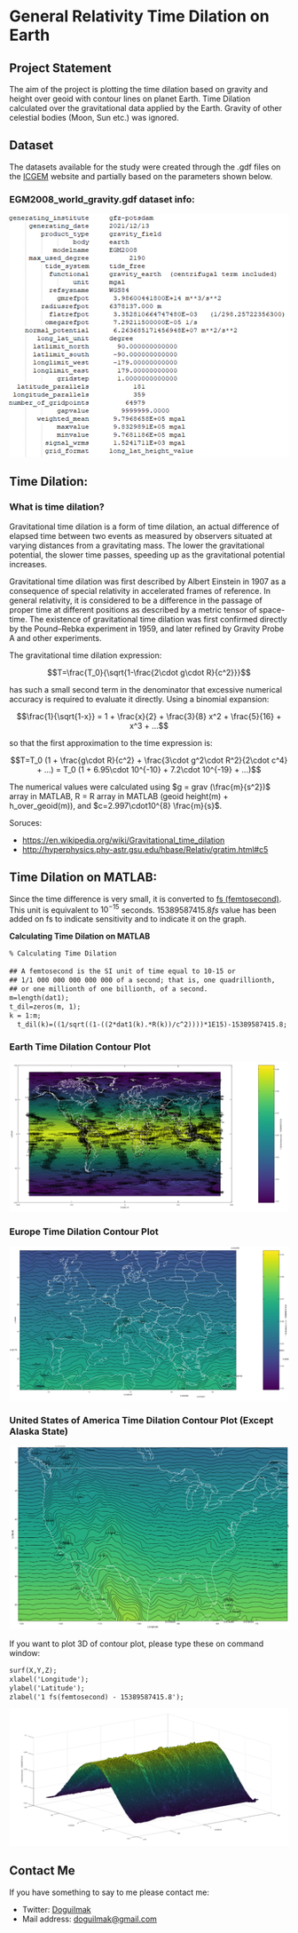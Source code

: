 
# General Relativity Time Dilation on Earth

## Project Statement

The aim of the project is plotting the time dilation based on gravity and height over geoid with contour lines on planet Earth. Time Dilation calculated over the gravitational data applied by the Earth. Gravity of other celestial bodies (Moon, Sun etc.) was ignored.

## Dataset

The datasets available for the study were created through the .gdf files on the [ICGEM](http://icgem.gfz-potsdam.de/calcgrid?modeltype=celestial) website and partially based on the parameters shown below.

### EGM2008_world_gravity.gdf dataset info:

<p align="center">
    <img src="gdf_file_head.png"> 
</p>

## Time Dilation:

### What is time dilation?

Gravitational time dilation is a form of time dilation, an actual difference of elapsed time between two events as measured by observers situated at varying distances from a gravitating mass. The lower the gravitational potential, the slower time passes, speeding up as the gravitational potential increases.

Gravitational time dilation was first described by Albert Einstein in 1907 as a consequence of special relativity in accelerated frames of reference. In general relativity, it is considered to be a difference in the passage of proper time at different positions as described by a metric tensor of space-time. The existence of gravitational time dilation was first confirmed directly by the Pound–Rebka experiment in 1959, and later refined by Gravity Probe A and other experiments.

The gravitational time dilation expression:

$$T=\frac{T_0}{\sqrt{1-\frac{2\cdot g\cdot R}{c^2}}}$$

has such a small second term in the denominator that excessive numerical accuracy is required to evaluate it directly. Using a binomial expansion:

$$\frac{1}{\sqrt{1-x}} = 1 + \frac{x}{2} + \frac{3}{8} x^2 + \frac{5}{16} + x^3 + ...$$

so that the first approximation to the time expression is:

$$T=T_0 (1 + \frac{g\cdot R}{c^2} + \frac{3\cdot g^2\cdot R^2}{2\cdot c^4} + ...) = T_0 (1 + 6.95\cdot 10^{-10} + 7.2\cdot 10^{-19} + ...)$$

The numerical values were calculated using $g = grav (\frac{m}{s^2})$ array in MATLAB, R = R array in MATLAB (geoid height(m) + h_over_geoid(m)), and $c=2.997\cdot10^{8} \frac{m}{s}$.

Soruces:
 - https://en.wikipedia.org/wiki/Gravitational_time_dilation
 - http://hyperphysics.phy-astr.gsu.edu/hbase/Relativ/gratim.html#c5 

## Time Dilation on MATLAB:

Since the time difference is very small, it is converted to [fs (femtosecond)](https://en.wikipedia.org/wiki/Femtosecond). This unit is equivalent to $10^{-15}$ seconds. $15389587415.8 fs$ value has been added on fs to indicate sensitivity and to indicate it on the graph.

**Calculating Time Dilation on MATLAB**

	% Calculating Time Dilation

	## A femtosecond is the SI unit of time equal to 10-15 or 
	## 1/1 000 000 000 000 000 of a second; that is, one quadrillionth,
	## or one millionth of one billionth, of a second.
	m=length(dat1);
	t_dil=zeros(m, 1);
	k = 1:m;
	  t_dil(k)=((1/sqrt((1-((2*dat1(k).*R(k))/c^2))))*1E15)-15389587415.8;
	  

### Earth Time Dilation Contour Plot

![time_d_earth](time_d_earth.png)

### Europe Time Dilation Contour Plot

![time_d_europe](time_d_europe.png) 

### United States of America Time Dilation Contour Plot (Except Alaska State)

![time_d_us](time_d_us.png) 

If you want to plot 3D of contour plot, please type these on command window:

    surf(X,Y,Z);
    xlabel('Longitude');
    ylabel('Latitude');
    zlabel('1 fs(femtosecond) - 15389587415.8');

![time_d_earth_3D](time_d_earth_3D.png)

## Contact Me

If you have something to say to me please contact me: 

 - Twitter: [Doguilmak](https://twitter.com/Doguilmak)
 - Mail address: doguilmak@gmail.com
 
